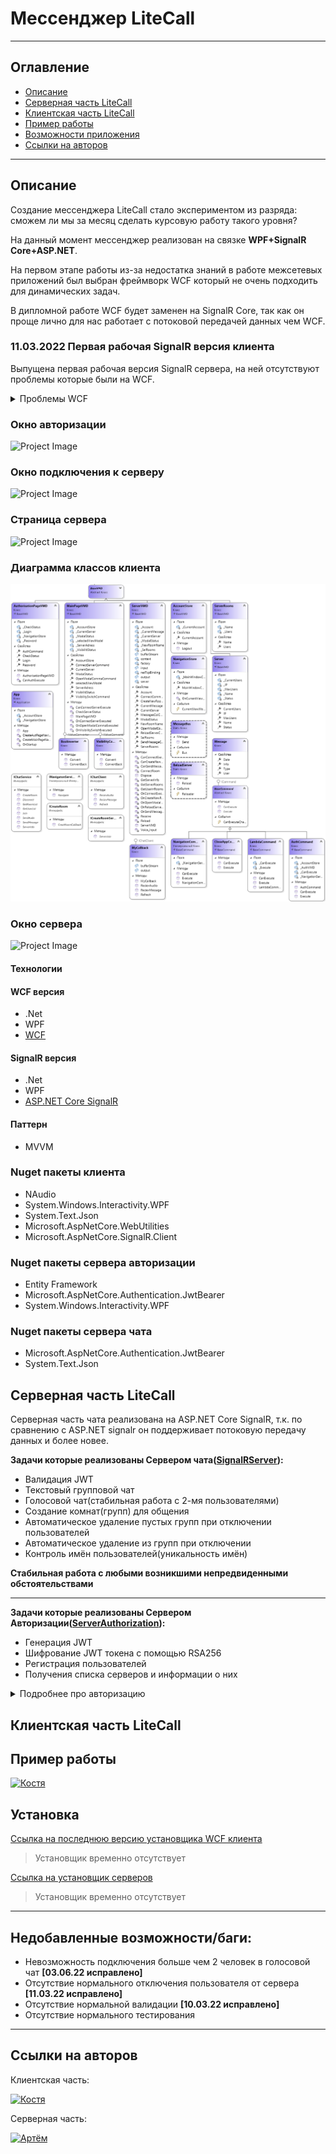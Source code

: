 # Мессенджер LiteCall




---

## __Оглавление__


- [Описание](#Описание)
- [Серверная часть LiteCall](#Серверная-часть-LiteCall "Nutr1k")
- [Клиентская часть LiteCall](#Клиентская-часть-LiteCall "Htomsik")
- [Пример работы](#Пример-работы)
- [Возможности приложения](#Что-может-делать-приложение?)
- [Ссылки на авторов](#Ссылки-на-авторов)

---

## __Описание__

Создание  мессенджера LiteCall стало экспериментом из разряда: сможем ли мы за месяц сделать курсовую работу такого уровня?

На данный момент мессенджер реализован на связке **WPF+SignalR Core+ASP.NET**.

На первом этапе работы из-за недостатка знаний в работе межсетевых приложений был выбран фреймворк WCF который не очень подходить для динамических задач.

В дипломной работе WCF будет заменен на SignalR Core, так как он проще лично для нас работает с потоковой передачей данных чем WCF.

### __11.03.2022__ Первая  рабочая SignalR версия клиента
Выпущена первая рабочая версия SignalR сервера, на ней отсутствуют проблемы которые были на WCF.

<details>
<summary>Проблемы WCF</summary>
<br>

- При проверке в глобальной сети столкнулись с серьезными проблемами тайм-аута(когда вы хотите использовать дуплексный сервис в течение длительного времени). Нам пришлось периодически совершать сервисные вызовы, чтобы поддерживать клиентские соединения
- Нет автоматической обработки разрыва соединений, приходиться при каждом обратном вызове отлавливать ошибки через try catch{ } и удалять клиентов с которыми потеряно соединение (на котором выдало исключение)
- Сложная интеграция с клиентом т.к. VS 2022 не поддерживает нормальную генерацию proxy(прокси), а использовать SVCutil затратно по времени 

</details>


### __Окно авторизации__

![Project Image](https://github.com/Nutr1k/LiteCall/blob/master/ReadmeAssets/Login.png)

### __Окно подключения к серверу__

![Project Image](https://github.com/Nutr1k/LiteCall/blob/master/ReadmeAssets/Main.png)

### __Страница сервера__

![Project Image](https://github.com/Nutr1k/LiteCall/blob/master/ReadmeAssets/ServerRoom.png)

### __Диаграмма классов клиента__

![Project Image](https://raw.githubusercontent.com/Htomsik/LiteCall/master/ReadmeAssets/ClassDiagram1.png)



### __Окно сервера__

![Project Image](https://github.com/Nutr1k/LiteCall/blob/master/ReadmeAssets/ServerConsol.png)

#### Технологии

#### **WCF версия**
- .Net
- WPF
- [WCF](https://docs.microsoft.com/ru-ru/dotnet/framework/wcf/whats-wcf)

#### **SignalR версия**

- .Net
- WPF
- [ASP.NET Core SignalR](https://docs.microsoft.com/ru-ru/aspnet/core/signalr/introduction?view=aspnetcore-6.0)


#### Паттерн

- MVVM

### Nuget пакеты клиента
- NAudio
- System.Windows.Interactivity.WPF
- System.Text.Json
- Microsoft.AspNetCore.WebUtilities
- Microsoft.AspNetCore.SignalR.Client

### Nuget пакеты сервера авторизации
- Entity Framework
- Microsoft.AspNetCore.Authentication.JwtBearer
- System.Windows.Interactivity.WPF

### Nuget пакеты сервера чата
- Microsoft.AspNetCore.Authentication.JwtBearer
- System.Text.Json

## __Серверная часть LiteCall__
Серверная часть чата реализована на ASP.NET Core SignalR, т.к. по сравнению с ASP.NET signalr он поддерживает
потоковую передачу данных и более новее.

**Задачи которые реализованы Сервером чата([SignalRServer](https://github.com/Nutr1k/LiteCall/tree/master/SignalRServer)):**
- Валидация JWT
- Текстовый групповой чат
- Голосовой чат(стабильная работа с 2-мя пользователями)
- Создание комнат(групп) для общения
- Автоматическое удаление пустых групп при отключении пользователей
- Автоматическое удаление из групп при отключении
- Контроль имён пользователей(уникальность имён)

**Стабильная работа с любыми возникшими непредвиденными обстоятельствами**

****

**Задачи которые реализованы Сервером Авторизации([ServerAuthorization](https://github.com/Nutr1k/LiteCall/tree/master/ServerAuthorization)):**
- Генерация JWT
- Шифрование JWT токена с помощью RSA256
- Регистрация пользователей
- Получения списка серверов и информации о них

<details>
<summary>Подробнее про авторизацию</summary>
<br>
Пароль при передаче шифруются однонаправленным алгоритмом SHA-1, целостность передачи важных данных гарантирует Json Web Token. Json Web Token зашифрован с помощью алгоритма SHA-256


** **
**Используемая JWT конструкция**

В полезной нагрузке расположена информация об имени пользователя,его роли, времени действия токена.
<br>
![Project Image](https://github.com/Nutr1k/LiteCall/blob/master/ReadmeAssets/JWT.png)

</details>

## __Клиентская часть LiteCall__

## __Пример работы__
[![Костя](https://img.shields.io/badge/-YouTube-1C1C22?style=for-the-badge&logo=youtube&logoColor=red)](https://www.youtube.com/watch?v=pfsmiTj0sig)
## __Установка__

[Ссылка на последнюю версию установщика WCF клиента]() 
>Установщик временно отсутствует

[Ссылка на установщик серверов]() 
>Установщик временно отсутствует

---
## __Недобавленные возможности/баги:__
- Невозможность подключения больше чем 2 человек в голосовой чат __[03.06.22 исправлено]__
- Отсутствие нормального отключения пользователя от сервера __[11.03.22 исправлено]__
- Отсутствие нормальной валидации __[10.03.22 исправлено]__
- Отсутствие нормального тестирования
---
## __Ссылки на авторов__

Клиентская часть:

[![Костя](https://img.shields.io/badge/-Костя-1C1C22?style=for-the-badge&logo=vk&logoColor=blue)](https://vk.com/jessnjake)


Серверная часть:

[![Артём](https://img.shields.io/badge/-Артём-1C1C22?style=for-the-badge&logo=telegram&logoColor=red)](https://t.me/artemK6484)


